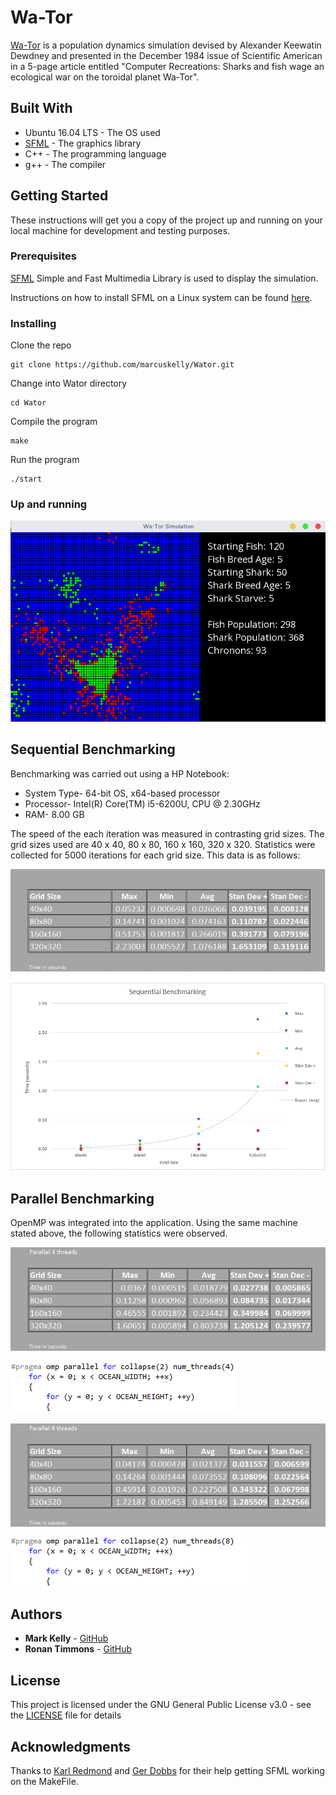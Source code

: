 # Wa-Tor

[Wa-Tor](https://en.wikipedia.org/wiki/Wa-Tor) is a population dynamics simulation devised by Alexander Keewatin Dewdney and presented in the December 1984 issue of Scientific American in a 5-page article entitled "Computer Recreations: Sharks and fish wage an ecological war on the toroidal planet Wa-Tor".

## Built With

* Ubuntu 16.04 LTS - The OS used
* [SFML](https://www.sfml-dev.org) - The graphics library
* C++ - The programming language
* g++ - The compiler

## Getting Started

These instructions will get you a copy of the project up and running on your local machine for development and testing purposes.

### Prerequisites

[SFML](https://www.sfml-dev.org) Simple and Fast Multimedia Library is used to display the simulation.

Instructions on how to install SFML on a Linux system can be found [here](https://www.sfml-dev.org/tutorials/2.4/start-linux.php).

### Installing

Clone the repo

```
git clone https://github.com/marcuskelly/Wator.git
```

Change into Wator directory

```
cd Wator
```

Compile the program

```
make
```

Run the program

```
./start
```

### Up and running

![Alt text](preview.png?raw=true "Title")

## Sequential Benchmarking
Benchmarking was carried out using a HP Notebook:

* System Type- 64-bit OS, x64-based processor
* Processor- Intel(R) Core(TM) i5-6200U, CPU @ 2.30GHz
* RAM- 8.00 GB
         
The speed of the each iteration was measured in contrasting grid sizes. The grid sizes used are 40 x 40, 80 x 80, 160 x 160, 320 x 320. Statistics were collected for 5000 iterations for each grid size. This data is as follows:

![Alt text](sequentialBMTable.png?raw=true "Title")

![Alt text](sequentialBMChart.png?raw=true "Title")

## Parallel Benchmarking
OpenMP was integrated into the application. Using the same machine stated above, the following statistics were observed.

![Alt text](4threads.PNG?raw=true "Title")

![Alt text](4threadImplementation.PNG?raw=true "Title")

![Alt text](8threads.PNG?raw=true "Title")

![Alt text](8threadImplementation.PNG?raw=true "Title")


## Authors

* **Mark Kelly** - [GitHub](https://github.com/marcuskelly)
* **Ronan Timmons** - [GitHub](https://github.com/RonanTimmons)

## License

This project is licensed under the GNU General Public License v3.0 - see the [LICENSE](LICENSE) file for details

## Acknowledgments

Thanks to [Karl Redmond](https://github.com/karlosredmond) and [Ger Dobbs](https://github.com/gerdobbs) for their help getting SFML working on the MakeFile.
